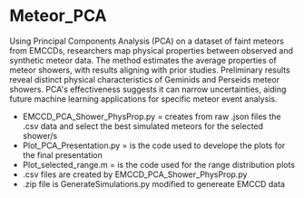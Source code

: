 # Meteor_PCA
Using Principal Components Analysis (PCA) on a dataset of faint meteors from EMCCDs, researchers map physical properties between observed and synthetic meteor data. The method estimates the average properties of meteor showers, with results aligning with prior studies. Preliminary results reveal distinct physical characteristics of Geminids and Perseids meteor showers. PCA's effectiveness suggests it can narrow uncertainties, aiding future machine learning applications for specific meteor event analysis.
- EMCCD_PCA_Shower_PhysProp.py = creates from raw .json files the .csv data and select the best simulated meteors for the selected shower/s
- Plot_PCA_Presentation.py = is the code used to develope the plots for the final presentation
- Plot_selected_range.m = is the code used for the range distribution plots
- .csv files are created by EMCCD_PCA_Shower_PhysProp.py
- .zip file is GenerateSimulations.py modified to genereate EMCCD data
